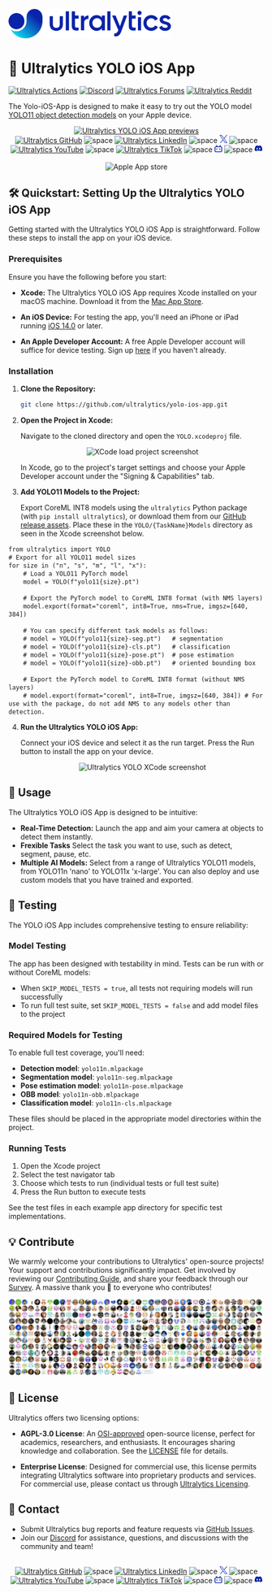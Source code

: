 <a href="https://www.ultralytics.com/" target="_blank"><img src="https://raw.githubusercontent.com/ultralytics/assets/main/logo/Ultralytics_Logotype_Original.svg" width="320" alt="Ultralytics logo"></a>

# 🚀 Ultralytics YOLO iOS App

[![Ultralytics Actions](https://github.com/ultralytics/yolo-ios-app/actions/workflows/format.yml/badge.svg)](https://github.com/ultralytics/yolo-ios-app/actions/workflows/format.yml) <a href="https://discord.com/invite/ultralytics"><img alt="Discord" src="https://img.shields.io/discord/1089800235347353640?logo=discord&logoColor=white&label=Discord&color=blue"></a> <a href="https://community.ultralytics.com/"><img alt="Ultralytics Forums" src="https://img.shields.io/discourse/users?server=https%3A%2F%2Fcommunity.ultralytics.com&logo=discourse&label=Forums&color=blue"></a> <a href="https://reddit.com/r/ultralytics"><img alt="Ultralytics Reddit" src="https://img.shields.io/reddit/subreddit-subscribers/ultralytics?style=flat&logo=reddit&logoColor=white&label=Reddit&color=blue"></a>

The Yolo-iOS-App is designed to make it easy to try out the YOLO model [YOLO11 object detection models](https://github.com/ultralytics/ultralytics) on your Apple device.

<div align="center">
  <a href="https://apps.apple.com/us/app/idetection/id1452689527" target="_blank"><img width="90%" src="https://github.com/ultralytics/ultralytics/assets/26833433/fd3c8a92-fec0-4253-b4ac-ee94f5ced3fb" alt="Ultralytics YOLO iOS App previews"></a>
  <br>
  <a href="https://github.com/ultralytics"><img src="https://github.com/ultralytics/assets/raw/main/social/logo-social-github.png" width="3%" alt="Ultralytics GitHub"></a>
  <img src="https://github.com/ultralytics/assets/raw/main/social/logo-transparent.png" width="3%" alt="space">
  <a href="https://www.linkedin.com/company/ultralytics/"><img src="https://github.com/ultralytics/assets/raw/main/social/logo-social-linkedin.png" width="3%" alt="Ultralytics LinkedIn"></a>
  <img src="https://github.com/ultralytics/assets/raw/main/social/logo-transparent.png" width="3%" alt="space">
  <a href="https://twitter.com/ultralytics"><img src="https://github.com/ultralytics/assets/raw/main/social/logo-social-twitter.png" width="3%" alt="Ultralytics Twitter"></a>
  <img src="https://github.com/ultralytics/assets/raw/main/social/logo-transparent.png" width="3%" alt="space">
  <a href="https://youtube.com/ultralytics?sub_confirmation=1"><img src="https://github.com/ultralytics/assets/raw/main/social/logo-social-youtube.png" width="3%" alt="Ultralytics YouTube"></a>
  <img src="https://github.com/ultralytics/assets/raw/main/social/logo-transparent.png" width="3%" alt="space">
  <a href="https://www.tiktok.com/@ultralytics"><img src="https://github.com/ultralytics/assets/raw/main/social/logo-social-tiktok.png" width="3%" alt="Ultralytics TikTok"></a>
  <img src="https://github.com/ultralytics/assets/raw/main/social/logo-transparent.png" width="3%" alt="space">
  <a href="https://ultralytics.com/bilibili"><img src="https://github.com/ultralytics/assets/raw/main/social/logo-social-bilibili.png" width="3%" alt="Ultralytics BiliBili"></a>
  <img src="https://github.com/ultralytics/assets/raw/main/social/logo-transparent.png" width="3%" alt="space">
  <a href="https://discord.com/invite/ultralytics"><img src="https://github.com/ultralytics/assets/raw/main/social/logo-social-discord.png" width="3%" alt="Ultralytics Discord"></a>
  <br>
  <br>
  <a href="https://apps.apple.com/us/app/idetection/id1452689527" style="text-decoration:none;">
    <img src="https://raw.githubusercontent.com/ultralytics/assets/main/app/app-store.svg" width="15%" alt="Apple App store"></a>
</div>

## 🛠 Quickstart: Setting Up the Ultralytics YOLO iOS App

Getting started with the Ultralytics YOLO iOS App is straightforward. Follow these steps to install the app on your iOS device.

### Prerequisites

Ensure you have the following before you start:

- **Xcode:** The Ultralytics YOLO iOS App requires Xcode installed on your macOS machine. Download it from the [Mac App Store](https://apps.apple.com/us/app/xcode/id497799835).

- **An iOS Device:** For testing the app, you'll need an iPhone or iPad running [iOS 14.0](https://www.apple.com/ios/ios-18/) or later.

- **An Apple Developer Account:** A free Apple Developer account will suffice for device testing. Sign up [here](https://developer.apple.com/) if you haven't already.

### Installation

1. **Clone the Repository:**

   ```sh
   git clone https://github.com/ultralytics/yolo-ios-app.git
   ```

2. **Open the Project in Xcode:**

   Navigate to the cloned directory and open the `YOLO.xcodeproj` file.

   <p align="center">
   <img width="50%" src="https://github.com/ultralytics/ultralytics/assets/26833433/e0053238-4a7c-4d18-8720-6ce24c73dea0" alt="XCode load project screenshot">
   </p>

   In Xcode, go to the project's target settings and choose your Apple Developer account under the "Signing & Capabilities" tab.

3. **Add YOLO11 Models to the Project:**

   Export CoreML INT8 models using the `ultralytics` Python package (with `pip install ultralytics`), or download them from our [GitHub release assets](https://github.com/ultralytics/yolo-ios-app/releases). Place these in the `YOLO/{TaskName}Models` directory as seen in the Xcode screenshot below.

```
from ultralytics import YOLO
# Export for all YOLO11 model sizes
for size in ("n", "s", "m", "l", "x"):
    # Load a YOLO11 PyTorch model
    model = YOLO(f"yolo11{size}.pt")

    # Export the PyTorch model to CoreML INT8 format (with NMS layers)
    model.export(format="coreml", int8=True, nms=True, imgsz=[640, 384])

    # You can specify different task models as follows:
    # model = YOLO(f"yolo11{size}-seg.pt")   # segmentation
    # model = YOLO(f"yolo11{size}-cls.pt")   # classification
    # model = YOLO(f"yolo11{size}-pose.pt")  # pose estimation
    # model = YOLO(f"yolo11{size}-obb.pt")   # oriented bounding box

    # Export the PyTorch model to CoreML INT8 format (without NMS layers)
    # model.export(format="coreml", int8=True, imgsz=[640, 384]) # For use with the package, do not add NMS to any models other than detection.
```

4. **Run the Ultralytics YOLO iOS App:**

   Connect your iOS device and select it as the run target. Press the Run button to install the app on your device.

   <p align="center">
   <img width="100%" src="https://github.com/ultralytics/ultralytics/assets/26833433/d2c6a7b7-fa8b-4130-a57f-4241f7a42ff2" alt="Ultralytics YOLO XCode screenshot">
   </p>

## 🚀 Usage

The Ultralytics YOLO iOS App is designed to be intuitive:

- **Real-Time Detection:** Launch the app and aim your camera at objects to detect them instantly.
- **Frexible Tasks** Select the task you want to use, such as detect, segment, pause, etc.
- **Multiple AI Models:** Select from a range of Ultralytics YOLO11 models, from YOLO11n 'nano' to YOLO11x 'x-large'. You can also deploy and use custom models that you have trained and exported.

## 🧪 Testing

The YOLO iOS App includes comprehensive testing to ensure reliability:

### Model Testing

The app has been designed with testability in mind. Tests can be run with or without CoreML models:

- When `SKIP_MODEL_TESTS = true`, all tests not requiring models will run successfully
- To run full test suite, set `SKIP_MODEL_TESTS = false` and add model files to the project

### Required Models for Testing

To enable full test coverage, you'll need:

- **Detection model**: `yolo11n.mlpackage`
- **Segmentation model**: `yolo11n-seg.mlpackage`
- **Pose estimation model**: `yolo11n-pose.mlpackage`
- **OBB model**: `yolo11n-obb.mlpackage`
- **Classification model**: `yolo11n-cls.mlpackage`

These files should be placed in the appropriate model directories within the project.

### Running Tests

1. Open the Xcode project
2. Select the test navigator tab
3. Choose which tests to run (individual tests or full test suite)
4. Press the Run button to execute tests

See the test files in each example app directory for specific test implementations.

## 💡 Contribute

We warmly welcome your contributions to Ultralytics' open-source projects! Your support and contributions significantly impact. Get involved by reviewing our [Contributing Guide](https://docs.ultralytics.com/help/contributing/), and share your feedback through our [Survey](https://www.ultralytics.com/survey?utm_source=github&utm_medium=social&utm_campaign=Survey). A massive thank you 🙏 to everyone who contributes!

<a href="https://github.com/ultralytics/yolov5/graphs/contributors">
<img width="100%" src="https://github.com/ultralytics/assets/raw/main/im/image-contributors.png" alt="Ultralytics open-source contributors"></a>

## 📄 License

Ultralytics offers two licensing options:

- **AGPL-3.0 License**: An [OSI-approved](https://opensource.org/license) open-source license, perfect for academics, researchers, and enthusiasts. It encourages sharing knowledge and collaboration. See the [LICENSE](https://github.com/ultralytics/ultralytics/blob/main/LICENSE) file for details.

- **Enterprise License**: Designed for commercial use, this license permits integrating Ultralytics software into proprietary products and services. For commercial use, please contact us through [Ultralytics Licensing](https://www.ultralytics.com/license).

## 🤝 Contact

- Submit Ultralytics bug reports and feature requests via [GitHub Issues](https://github.com/ultralytics/yolo-ios-app/issues).
- Join our [Discord](https://discord.com/invite/ultralytics) for assistance, questions, and discussions with the community and team!

<br>
<div align="center">
  <a href="https://github.com/ultralytics"><img src="https://github.com/ultralytics/assets/raw/main/social/logo-social-github.png" width="3%" alt="Ultralytics GitHub"></a>
  <img src="https://github.com/ultralytics/assets/raw/main/social/logo-transparent.png" width="3%" alt="space">
  <a href="https://www.linkedin.com/company/ultralytics/"><img src="https://github.com/ultralytics/assets/raw/main/social/logo-social-linkedin.png" width="3%" alt="Ultralytics LinkedIn"></a>
  <img src="https://github.com/ultralytics/assets/raw/main/social/logo-transparent.png" width="3%" alt="space">
  <a href="https://twitter.com/ultralytics"><img src="https://github.com/ultralytics/assets/raw/main/social/logo-social-twitter.png" width="3%" alt="Ultralytics Twitter"></a>
  <img src="https://github.com/ultralytics/assets/raw/main/social/logo-transparent.png" width="3%" alt="space">
  <a href="https://youtube.com/ultralytics?sub_confirmation=1"><img src="https://github.com/ultralytics/assets/raw/main/social/logo-social-youtube.png" width="3%" alt="Ultralytics YouTube"></a>
  <img src="https://github.com/ultralytics/assets/raw/main/social/logo-transparent.png" width="3%" alt="space">
  <a href="https://www.tiktok.com/@ultralytics"><img src="https://github.com/ultralytics/assets/raw/main/social/logo-social-tiktok.png" width="3%" alt="Ultralytics TikTok"></a>
  <img src="https://github.com/ultralytics/assets/raw/main/social/logo-transparent.png" width="3%" alt="space">
  <a href="https://ultralytics.com/bilibili"><img src="https://github.com/ultralytics/assets/raw/main/social/logo-social-bilibili.png" width="3%" alt="Ultralytics BiliBili"></a>
  <img src="https://github.com/ultralytics/assets/raw/main/social/logo-transparent.png" width="3%" alt="space">
  <a href="https://discord.com/invite/ultralytics"><img src="https://github.com/ultralytics/assets/raw/main/social/logo-social-discord.png" width="3%" alt="Ultralytics Discord"></a>
</div>
